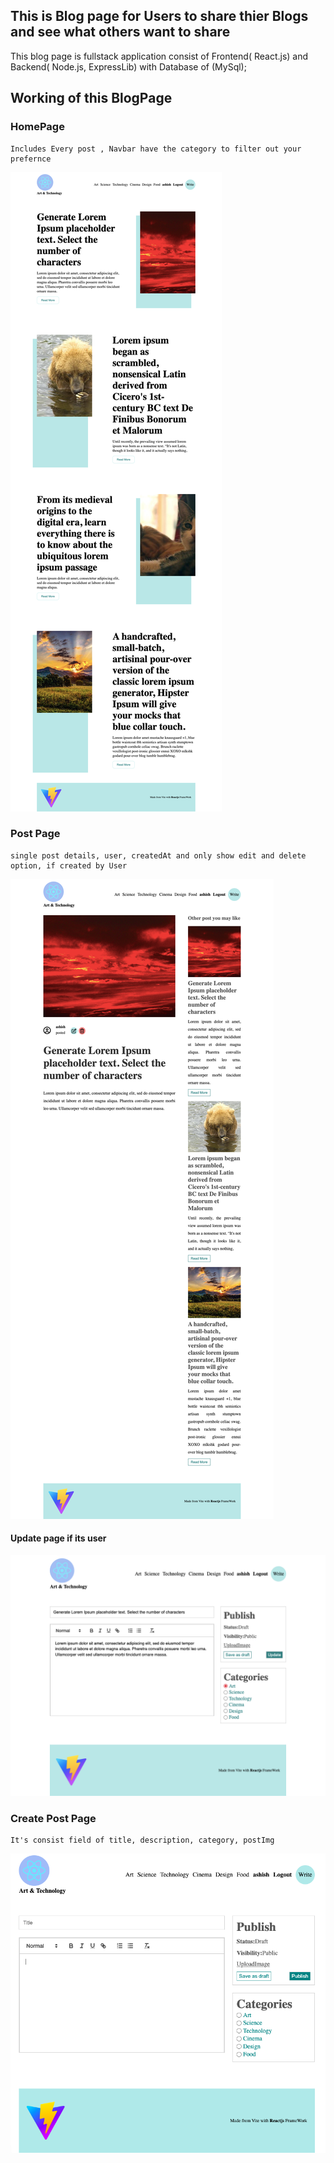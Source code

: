 ## This is Blog page for Users to share thier Blogs and see what others want to share
 This blog page is fullstack application consist of Frontend( React.js) and 
 Backend( Node.js, ExpressLib) with Database of (MySql);


## Working of this BlogPage

### HomePage
    Includes Every post , Navbar have the category to filter out your prefernce
   ![BlogPage](blogApp/public/homePage.png)

### Post Page
    single post details, user, createdAt and only show edit and delete option, if created by User

   ![PostPage](blogApp/public/PostPage.png)

  #### Update page if its user

  ![UpdatePage](blogApp/public/updatePost.png)


### Create Post Page
    It's consist field of title, description, category, postImg
  ![CreatePost](blogApp/public/createPost.png) 
  
 
  

   
   


    
    
